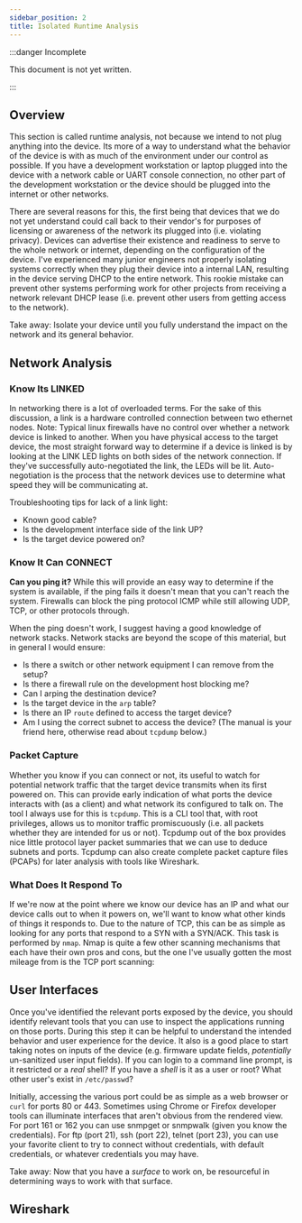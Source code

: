 ```yaml
---
sidebar_position: 2
title: Isolated Runtime Analysis
---
```


:::danger Incomplete

This document is not yet written.

:::

## Overview

This section is called runtime analysis, not because we intend to not plug anything into the device. Its more of a way to understand what the behavior of the device is with as much of the environment under our control as possible. If you have a development workstation or laptop plugged into the device with a network cable or UART console connection, no other part of the development workstation or the device should be plugged into the internet or other networks.

There are several reasons for this, the first being that devices that we do not yet understand could call back to their vendor's for purposes of licensing or awareness of the network its plugged into (i.e. violating privacy). Devices can advertise their existence and readiness to serve to the whole network or internet, depending on the configuration of the device. I've experienced many junior engineers not properly isolating systems correctly when they plug their device into a internal LAN, resulting in the device serving DHCP to the entire network. This rookie mistake can prevent other systems performing work for other projects from receiving a network relevant DHCP lease (i.e. prevent other users from getting access to the network).

Take away: Isolate your device until you fully understand the impact on the network and its general behavior.

## Network Analysis

### Know Its LINKED

In networking there is a lot of overloaded terms. For the sake of this discussion, a link is a hardware controlled connection between two ethernet nodes. Note: Typical linux firewalls have no control over whether a network device is linked to another. When you have physical access to the target device, the most straight forward way to determine if a device is linked is by looking at the LINK LED lights on both sides of the network connection. If they've successfully auto-negotiated the link, the LEDs will be lit. Auto-negotiation is the process that the network devices use to determine what speed they will be communicating at.

Troubleshooting tips for lack of a link light:

- Known good cable?
- Is the development interface side of the link UP?
- Is the target device powered on?

### Know It Can CONNECT

**Can you ping it?** While this will provide an easy way to determine if the system is available, if the ping fails it doesn't mean that you can't reach the system. Firewalls can block the ping protocol ICMP while still allowing UDP, TCP, or other protocols through.

When the ping doesn't work, I suggest having a good knowledge of network stacks. Network stacks are beyond the scope of this material, but in general I would ensure:

- Is there a switch or other network equipment I can remove from the setup?
- Is there a firewall rule on the development host blocking me?
- Can I arping the destination device?
- Is the target device in the `arp` table?
- Is there an IP `route` defined to access the target device?
- Am I using the correct subnet to access the device? (The manual is your friend here, otherwise read about `tcpdump` below.)

### Packet Capture

Whether you know if you can connect or not, its useful to watch for potential network traffic that the target device transmits when its first powered on. This can provide early indication of what ports the device interacts with (as a client) and what network its configured to talk on. The tool I always use for this is `tcpdump`. This is a CLI tool that, with root privileges, allows us to monitor traffic promiscuously (i.e. all packets whether they are intended for us or not). Tcpdump out of the box provides nice little protocol layer packet summaries that we can use to deduce subnets and ports. Tcpdump can also create complete packet capture files (PCAPs) for later analysis with tools like Wireshark.

<!-- TODO: Show tcpdump usage and analysis. -->

### What Does It Respond To

If we're now at the point where we know our device has an IP and what our device calls out to when it powers on, we'll want to know what other kinds of things it responds to. Due to the nature of TCP, this can be as simple as looking for any ports that respond to a SYN with a SYN/ACK. This task is performed by `nmap`. Nmap is quite a few other scanning mechanisms that each have their own pros and cons, but the one I've usually gotten the most mileage from is the TCP port scanning:

<!-- TODO: Show nmap port scans. -->

## User Interfaces

Once you've identified the relevant ports exposed by the device, you should identify relevant tools that you can use to inspect the applications running on those ports. During this step it can be helpful to understand the intended behavior and user experience for the device. It also is a good place to start taking notes on inputs of the device (e.g. firmware update fields, _potentially_ un-sanitized user input fields). If you can login to a command line prompt, is it restricted or a _real_ shell? If you have a _shell_ is it as a user or root? What other user's exist in `/etc/passwd`?

Initially, accessing the various port could be as simple as a web browser or `curl` for ports 80 or 443. Sometimes using Chrome or Firefox developer tools can illuminate interfaces that aren't obvious from the rendered view. For port 161 or 162 you can use snmpget or snmpwalk (given you know the credentials). For ftp (port 21), ssh (port 22), telnet (port 23), you can use your favorite client to try to connect without credentials, with default credentials, or whatever credentials you may have.

<!-- TODO: Show example of curl. -->

<!-- TODO: Show example of SNMP walk. -->

<!-- TODO: Show example of Chrome developer tools. -->

<!-- TODO: Show example of restricted shell. -->

<!-- TODO: Show example of root shell. -->

Take away: Now that you have a _surface_ to work on, be resourceful in determining ways to work with that surface.

## Wireshark

<!-- TODO: Show some wireshark usage. -->
